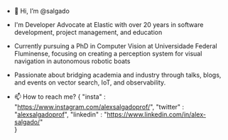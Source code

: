 - 👋 Hi, I’m @salgado
- I'm Developer Advocate at Elastic with over 20 years in software development, project management, and education
- Currently pursuing a PhD in Computer Vision at Universidade Federal Fluminense, focusing on creating a perception system for visual navigation in autonomous robotic boats
- Passionate about bridging academia and industry through talks, blogs, and events on vector search, IoT, and observability.

- 📫 How to reach me? 
{ 
"insta"     : "https://www.instagram.com/alexsalgadoprof/",
"twitter"   : "[alexsalgadoprof](https://twitter.com/alexsalgadoprof)",
"linkedin"  : "https://www.linkedin.com/in/alex-salgado/"  
}

<!---
salgado/salgado is a ✨ special ✨ repository because its `README.md` (this file) appears on your GitHub profile.
You can click the Preview link to take a look at your changes.
--->
